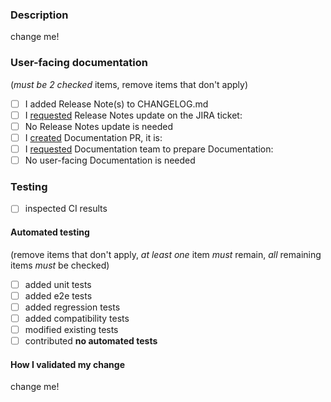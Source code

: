 ### Description

<!-- A detailed explanation of the changes in your PR. Feel free to remove this section if the title of your PR is sufficiently descriptive. -->

change me!

### User-facing documentation

(*must be 2 checked* items, remove items that don't apply)

- [ ] I added Release Note(s) to CHANGELOG.md
- [ ] I [requested](/dev/null) Release Notes update on the JIRA ticket: <!-- put JIRA ticket link here -->
- [ ] No Release Notes update is needed
- [ ] I [created](https://spaces.redhat.com/display/StackRox/Submitting+a+User+Documentation+Pull+Request) Documentation PR, it is: <!-- put the link here -->
- [ ] I [requested](/dev/null) Documentation team to prepare Documentation: <!-- put JIRA ticket or Slack link here -->
- [ ] No user-facing Documentation is needed

### Testing

- [ ] inspected CI results

#### Automated testing

(remove items that don't apply, _at least one_ item _must_ remain, _all_ remaining items _must_ be checked)

- [ ] added unit tests
- [ ] added e2e tests
- [ ] added regression tests
- [ ] added compatibility tests
- [ ] modified existing tests
- [ ] contributed **no automated tests**
  <!-- Please explain why unless it's obvious, e.g., the PR is a one-line comment change. -->

#### How I validated my change

<!--
Use this space to explain **how you validated** that **your change functions exactly how you expect it**.
Feel free to attach JSON snippets, curl commands, screenshots, etc. Apply a simple benchmark: would the information you
provided convince any reviewer or any external reader that you did enough to validate your change.

It is acceptable to assume trust and keep this section light, e.g. as a bullet-point list.

It is acceptable to skip testing in cases when CI is sufficient, or it's a markdown or code comment change only.
It is also acceptable to skip testing for changes that are too taxing to test before merging. In such case you are
responsible for the change after it gets merged which includes reverting, fixing, etc. Make sure you validate the change
ASAP after it gets merged or explain in PR when the validation will be performed.
Explain here why you skipped testing in case you did so.

Have you created automated tests for your change? Explain here which validation activities you did manually and why so.
-->

change me!
